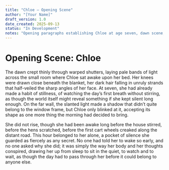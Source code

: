 ```yaml
---
title: "Chloe — Opening Scene"
author: "[Your Name]"
draft_version: 1.0
date_created: 2025-09-13
status: "In Development"
notes: "Opening paragraphs establishing Chloe at age seven, dawn scene, foreshadowing shadow motif."
---
```


# Opening Scene: Chloe

The dawn crept thinly through warped shutters, laying pale bands of light across the small room where Chloe sat awake upon her bed. Her knees were drawn close beneath the blanket, her dark hair falling in unruly strands that half-veiled the sharp angles of her face. At seven, she had already made a habit of stillness, of watching the day’s first breath without stirring, as though the world itself might reveal something if she kept silent long enough. On the far wall, the slanted light made a shadow that didn’t quite belong to the window frame, but Chloe only blinked at it, accepting its shape as one more thing the morning had decided to bring.  

She did not rise, though she had been awake long before the house stirred, before the hens scratched, before the first cart wheels creaked along the distant road. This hour belonged to her alone, a pocket of silence she guarded as fiercely as any secret. No one had told her to wake so early, and no one asked why she did; it was simply the way her body and her thoughts conspired, drawing her up from sleep to sit in the quiet, to watch and to wait, as though the day had to pass through her before it could belong to anyone else.
